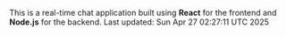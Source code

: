 This is a real-time chat application built using **React** for the frontend and **Node.js** for the backend.
Last updated: Sun Apr 27 02:27:11 UTC 2025
